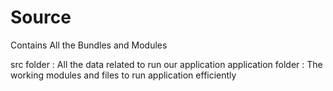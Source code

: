 # Source
Contains All the Bundles and Modules 

src folder : All the data related to run our application
application folder : The working modules and files to run application efficiently

